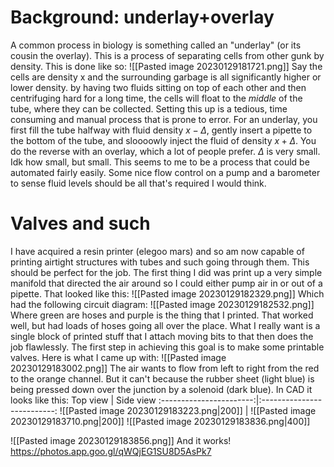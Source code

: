 # Background: underlay+overlay
A common process in biology is something called an "underlay" (or its cousin the overlay). This is  a process of separating cells from other gunk by density. This is done like so:
![[Pasted image 20230129181721.png]]
Say the  cells are density x and the surrounding garbage   is all significantly higher or lower density. by having  two fluids sitting on top of each other and then centrifuging hard for a long time, the cells will float to the _middle_ of the tube, where they can be collected. 
Setting this up is a tedious, time consuming and manual process  that is prone to error. For an underlay, you first fill the tube halfway with fluid density $x - \Delta$,  gently insert a pipette  to the bottom of the  tube, and sloooowly inject the fluid of density $x+\Delta$. You do the reverse with an overlay, which a lot of people prefer. $\Delta$ is very small. Idk how small, but small.
This seems to  me to be a process that could be automated fairly easily. Some nice flow control  on a pump and a barometer to sense fluid levels should be all that's required I would think.

# Valves and such
I have acquired a resin printer (elegoo mars) and so am now  capable of printing airtight structures  with tubes and such going through them. This should be perfect for the job. The first thing I did was print up a very simple manifold that directed the air around so I could either pump air in or  out of a pipette. That looked like  this:
![[Pasted image 20230129182329.png]]
Which had the following circuit diagram:
![[Pasted image 20230129182532.png]]
Where green are  hoses and purple is the thing that I printed. That worked well, but had loads of hoses going all over  the place. What I really want is a single block of printed stuff that I attach moving bits to that then does the  job flawlessly. 
The first step in achieving this goal is to make some  printable valves. Here is  what I came up with:
![[Pasted image 20230129183002.png]]
The air wants to flow from left to right from the red to the orange channel. But it can't because the rubber sheet (light blue) is being pressed down over the junction by a  solenoid (dark blue).
In CAD it looks like this:
 Top view | Side view
:-----------------------:|:--------------------------:
![[Pasted image 20230129183223.png\|200]]  |  ![[Pasted image 20230129183710.png\|200]]
![[Pasted image 20230129183836.png|400]]

![[Pasted image 20230129183856.png]]
And it works!
https://photos.app.goo.gl/qWQjEG1SU8D5AsPk7
